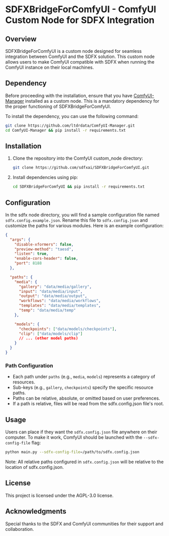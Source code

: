 # SDFXBridgeForComfyUI - ComfyUI Custom Node for SDFX Integration

## Overview

SDFXBridgeForComfyUI is a custom node designed for seamless integration between ComfyUI and the SDFX solution. This custom node allows users to make ComfyUI compatible with SDFX when running the ComfyUI instance on their local machines.

## Dependency

Before proceeding with the installation, ensure that you have [ComfyUI-Manager](https://github.com/ltdrdata/ComfyUI-Manager) installed as a custom node. This is a mandatory dependency for the proper functioning of SDFXBridgeForComfyUI.

To install the dependency, you can use the following command:

```bash
git clone https://github.com/ltdrdata/ComfyUI-Manager.git
cd ComfyUI-Manager && pip install -r requirements.txt
```

## Installation

1. Clone the repository into the ComfyUI custom_node directory:
    ```bash
    git clone https://github.com/sdfxai/SDFXBridgeForComfyUI.git
    ```

2. Install dependencies using pip:
    ```bash
    cd SDFXBridgeForComfyUI && pip install -r requirements.txt
    ```

## Configuration

In the sdfx node directory, you will find a sample configuration file named `sdfx.config.example.json`. Rename this file to `sdfx.config.json` and customize the paths for various modules. Here is an example configuration:

```json
{
  "args": {
    "disable-xformers": false,
    "preview-method": "taesd",
    "listen": true,
    "enable-cors-header": false,
    "port": 8188
  },

  "paths": {
    "media": {
      "gallery": "data/media/gallery",
      "input": "data/media/input",
      "output": "data/media/output",
      "workflows": "data/media/workflows",
      "templates": "data/media/templates",
      "temp": "data/media/temp"
    },

    "models": {
      "checkpoints": ["data/models/checkpoints"],
      "clip": ["data/models/clip"]
      // ... (other model paths)
    }
  }
}
```
### Path Configuration

- Each path under `paths` (e.g., `media`, `models`) represents a category of resources.
- Sub-keys (e.g., `gallery`, `checkpoints`) specify the specific resource paths.
- Paths can be relative, absolute, or omitted based on user preferences.
- If a path is relative, files will be read from the sdfx.config.json file's root.


## Usage

Users can place if they want the `sdfx.config.json` file anywhere on their computer. To make it work, ComfyUI should be launched with the `--sdfx-config-file` flag:

```bash
python main.py --sdfx-config-file=/path/to/sdfx.config.json
```
Note: All relative paths configured in `sdfx.config.json` will be relative to the location of sdfx.config.json.
## License

This project is licensed under the AGPL-3.0 license.

## Acknowledgments

Special thanks to the SDFX and ComfyUI communities for their support and collaboration.

